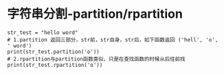 # 字符串分割-partition/rpartition

```PY 
str_test = "hello word"
# 1.partition 返回三部分，str前，str自身，str后，如下函数返回 ('hell', 'o', ' word')
print(str_test.partition('o'))
# 2.rpartition与partition函数类似，只是在查找函数的时候从后往前找
print(str_test.rpartition('o'))

```